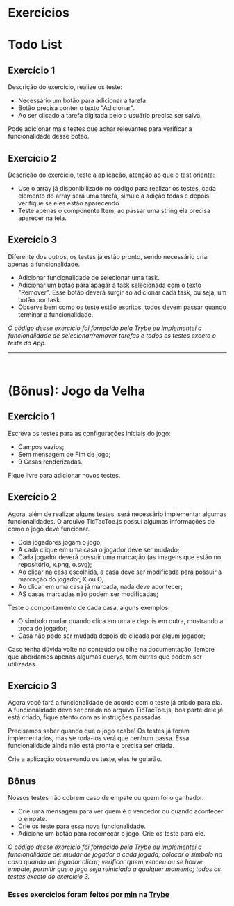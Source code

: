 # Exercícios

# Todo List

## Exercício 1

Descrição do exercício, realize os teste:
- Necessário um botão para adicionar a tarefa.
- Botão precisa conter o texto "Adicionar".
- Ao ser clicado a tarefa digitada pelo o usuário precisa ser salva.

Pode adicionar mais testes que achar relevantes para verificar a funcionalidade desse botão.

## Exercício 2

Descrição do exercício, teste a aplicação, atenção ao que o test orienta:

- Use o array já disponibilizado no código para realizar os testes, cada elemento do array será uma tarefa, simule a adição todas e depois verifique se eles estão aparecendo.
- Teste apenas o componente Item, ao passar uma string ela precisa aparecer na tela.

## Exercício 3

Diferente dos outros, os testes já estão pronto, sendo necessário criar apenas a funcionalidade.

- Adicionar funcionalidade de selecionar uma task.
- Adicionar um botão para apagar a task selecionada com o texto "Remover". Esse botão deverá surgir ao adicionar cada task, ou seja, um botão por task.
- Observe bem como os teste estão escritos, todos devem passar quando terminar a funcionalidade.

_O código desse exercício foi fornecido pela Trybe eu implementei a funcionalidade de selecionar/remover tarefas e todos os testes exceto o teste do App._

---
<br/>

# (Bônus): Jogo da Velha

## Exercício 1

Escreva os testes para as configurações iniciais do jogo:

- Campos vazios;
- Sem mensagem de Fim de jogo;
- 9 Casas renderizadas.

Fique livre para adicionar novos testes.

## Exercício 2 

Agora, além de realizar alguns testes, será necessário implementar algumas funcionalidades.
O arquivo TicTacToe.js possuí algumas informações de como o jogo deve funcionar.

  - Dois jogadores jogam o jogo;
  - A cada clique em uma casa o jogador deve ser mudado;
  - Cada jogador deverá possuir uma marcação (as imagens que estão no repositório, x.png, o.svg);
  - Ao clicar na casa escolhida, a casa deve ser modificada para possuir a marcação do jogador, X ou O;
  - Ao clicar em uma casa já marcada, nada deve acontecer;
  - AS casas marcadas não podem ser modificadas;

Teste o comportamento de cada casa, alguns exemplos:

- O símbolo mudar quando clica em uma e depois em outra, mostrando a troca do jogador;
- Casa não pode ser mudada depois de clicada por algum jogador;

Caso tenha dúvida volte no conteúdo ou olhe na documentação, lembre que abordamos apenas algumas querys, tem outras que podem ser utilizadas.

## Exercício 3

Agora você fará a funcionalidade de acordo com o teste já criado para ela. A funcionalidade deve ser criada no arquivo TicTacToe.js, boa parte dele já está criado, fique atento com as instruções passadas.

Precisamos saber quando que o jogo acaba! Os testes já foram implementados, mas se roda-los verá que nenhum passa. Essa funcionalidade ainda não está pronta e precisa ser criada.

Crie a aplicação observando os teste, eles te guiarão.

## Bônus
Nossos testes não cobrem caso de empate ou quem foi o ganhador.

- Crie uma mensagem para ver quem é o vencedor ou quando acontecer o empate.
- Crie os teste para essa nova funcionalidade.
- Adicione um botão para recomeçar o jogo. Crie os teste para ele.

_O código desse exercício foi fornecido pela Trybe eu implementei a funcionalidade de: mudar de jogador a cada jogada; colocar o símbolo na casa quando um jogador clicar; verificar quem venceu ou se houve empate; permitir que o jogo seja reiniciado a qualquer momento; todos os testes exceto do exercício 3._

### Esses exercícios foram feitos por [min](https://www.linkedin.com/in/jonathan-r-andrade/) na [Trybe](https://www.betrybe.com/)
